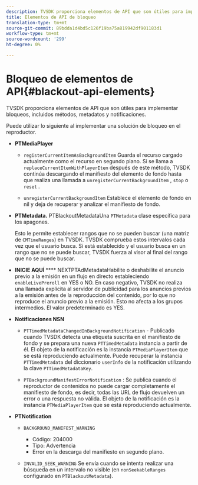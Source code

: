 ```yaml
---
description: TVSDK proporciona elementos de API que son útiles para implementar bloqueos, incluidos métodos, metadatos y notificaciones.
title: Elementos de API de bloqueo
translation-type: tm+mt
source-git-commit: 89bdda1d4bd5c126f19ba75a819942df901183d1
workflow-type: tm+mt
source-wordcount: '299'
ht-degree: 0%

---
```



# Bloqueo de elementos de API{#blackout-api-elements}

TVSDK proporciona elementos de API que son útiles para implementar bloqueos, incluidos métodos, metadatos y notificaciones.

Puede utilizar lo siguiente al implementar una solución de bloqueo en el reproductor.

* **PTMediaPlayer**

   * `registerCurrentItemAsBackgroundItem` Guarda el recurso cargado actualmente como el recurso en segundo plano. Si se llama a `replaceCurrentItemWithPlayerItem` después de este método, TVSDK continúa descargando el manifiesto del elemento de fondo hasta que realiza una llamada a `unregisterCurrentBackgroundItem` , `stop` o `reset` .

   * `unregisterCurrentBackgroundItem` Establece el elemento de fondo en nil y deja de recuperar y analizar el manifiesto de fondo.

* **PTMetadata.** PTBlackoutMetadataUna  `PTMetadata` clase específica para los apagones.

   Esto le permite establecer rangos que no se pueden buscar (una matriz de `CMTimeRanges`) en TVSDK. TVSDK comprueba estos intervalos cada vez que el usuario busca. Si está establecido y el usuario busca en un rango que no se puede buscar, TVSDK fuerza al visor al final del rango que no se puede buscar.

* **INICIE AQUÍ** **** NEXTPTAdMetadataHabilite o deshabilite el anuncio previo a la emisión en un flujo en directo estableciendo  `enableLivePreroll` en YES o NO. En caso negativo, TVSDK no realiza una llamada explícita al servidor de publicidad para los anuncios previos a la emisión antes de la reproducción del contenido, por lo que no reproduce el anuncio previo a la emisión. Esto no afecta a los grupos intermedios. El valor predeterminado es YES.

* **Notificaciones NSN**

   * `PTTimedMetadataChangedInBackgroundNotification` - Publicado cuando TVSDK detecta una etiqueta suscrita en el manifiesto de fondo y se prepara una nueva  `PTTimedMetadata` instancia a partir de él. El objeto de la notificación es la instancia `PTMediaPlayerItem` que se está reproduciendo actualmente. Puede recuperar la instancia `PTTimedMetadata` del diccionario `userInfo` de la notificación utilizando la clave `PTTimedMetadataKey`.

   * `PTBackgroundManifestErrorNotification` : Se publica cuando el reproductor de contenidos no puede cargar completamente el manifiesto de fondo, es decir, todas las URL de flujo devuelven un error o una respuesta no válida. El objeto de la notificación es la instancia `PTMediaPlayerItem` que se está reproduciendo actualmente.

* **PTNotification**

   * `BACKGROUND_MANIFEST_WARNING`

      * Código: 204000
      * Tipo: Advertencia
      * Error en la descarga del manifiesto en segundo plano.
   * `INVALID_SEEK_WARNING` Se envía cuando se intenta realizar una búsqueda en un intervalo no visible (en  `nonSeekableRanges` configurado en  `PTBlackoutMetadata`).


